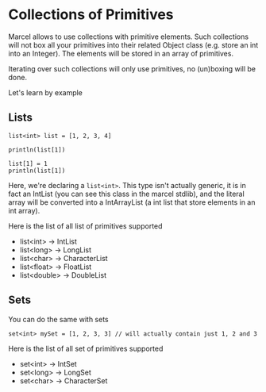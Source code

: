 # Collections of Primitives

Marcel allows to use collections with primitive elements. Such collections will not box all your primitives into their
related Object class (e.g. store an int into an Integer). The elements will be stored in an array of primitives.

Iterating over such collections will only use primitives, no (un)boxing will be done.

Let's learn by example

## Lists
````marcel
list<int> list = [1, 2, 3, 4]

println(list[1])

list[1] = 1
println(list[1])
````

Here, we're declaring a `list<int>`. This type isn't actually generic, it is in fact an IntList (you can see this class in the marcel stdlib), and the
literal array will be converted into a IntArrayList (a int list that store elements in an int array).


Here is the list of all list of primitives supported
- list\<int> -> IntList
- list\<long> -> LongList
- list\<char> -> CharacterList
- list\<float> -> FloatList
- list\<double> -> DoubleList

## Sets
You can do the same with sets

````marcel
set<int> mySet = [1, 2, 3, 3] // will actually contain just 1, 2 and 3
````

Here is the list of all set of primitives supported
- set\<int> -> IntSet
- set\<long> -> LongSet
- set\<char> -> CharacterSet
